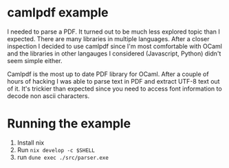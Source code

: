 # camlpdf example

I needed to parse a PDF. It turned out to be much less explored topic than I expected. There are many libraries in multiple languages. After a closer inspection I decided to use camlpdf since I'm most comfortable with OCaml and the libraries in other langauges I considered (Javascript, Python) didn't seem simple either.

Camlpdf is the most up to date PDF library for OCaml. After a couple of hours of hacking I was able to parse text in PDF and extract UTF-8 text out of it. It's trickier than expected since you need to access font information to decode non ascii characters.

# Running the example

1. Install nix
2. Run `nix develop -c $SHELL`
3. run `dune exec ./src/parser.exe`
